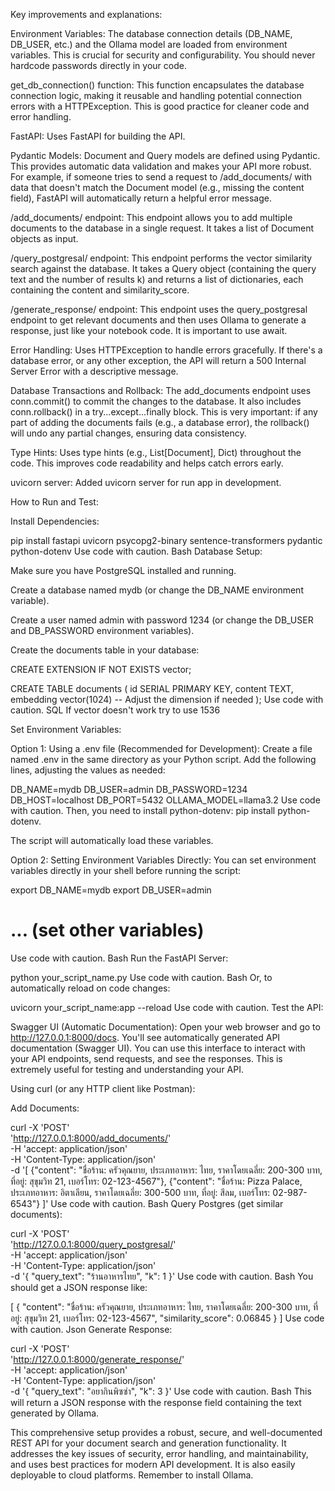 Key improvements and explanations:

Environment Variables: The database connection details (DB_NAME, DB_USER, etc.) and the Ollama model are loaded from environment variables. This is crucial for security and configurability. You should never hardcode passwords directly in your code.

get_db_connection() function: This function encapsulates the database connection logic, making it reusable and handling potential connection errors with a HTTPException. This is good practice for cleaner code and error handling.

FastAPI: Uses FastAPI for building the API.

Pydantic Models: Document and Query models are defined using Pydantic. This provides automatic data validation and makes your API more robust. For example, if someone tries to send a request to /add_documents/ with data that doesn't match the Document model (e.g., missing the content field), FastAPI will automatically return a helpful error message.

/add_documents/ endpoint: This endpoint allows you to add multiple documents to the database in a single request. It takes a list of Document objects as input.

/query_postgresal/ endpoint: This endpoint performs the vector similarity search against the database. It takes a Query object (containing the query text and the number of results k) and returns a list of dictionaries, each containing the content and similarity_score.

/generate_response/ endpoint: This endpoint uses the query_postgresal endpoint to get relevant documents and then uses Ollama to generate a response, just like your notebook code. It is important to use await.

Error Handling: Uses HTTPException to handle errors gracefully. If there's a database error, or any other exception, the API will return a 500 Internal Server Error with a descriptive message.

Database Transactions and Rollback: The add_documents endpoint uses conn.commit() to commit the changes to the database. It also includes conn.rollback() in a try...except...finally block. This is very important: if any part of adding the documents fails (e.g., a database error), the rollback() will undo any partial changes, ensuring data consistency.

Type Hints: Uses type hints (e.g., List[Document], Dict) throughout the code. This improves code readability and helps catch errors early.

uvicorn server: Added uvicorn server for run app in development.

How to Run and Test:

Install Dependencies:

pip install fastapi uvicorn psycopg2-binary sentence-transformers pydantic python-dotenv
Use code with caution.
Bash
Database Setup:

Make sure you have PostgreSQL installed and running.

Create a database named mydb (or change the DB_NAME environment variable).

Create a user named admin with password 1234 (or change the DB_USER and DB_PASSWORD environment variables).

Create the documents table in your database:

CREATE EXTENSION IF NOT EXISTS vector;

CREATE TABLE documents (
    id SERIAL PRIMARY KEY,
    content TEXT,
    embedding vector(1024)  -- Adjust the dimension if needed
);
Use code with caution.
SQL
If vector doesn't work try to use 1536

Set Environment Variables:

Option 1: Using a .env file (Recommended for Development):
Create a file named .env in the same directory as your Python script. Add the following lines, adjusting the values as needed:

DB_NAME=mydb
DB_USER=admin
DB_PASSWORD=1234
DB_HOST=localhost
DB_PORT=5432
OLLAMA_MODEL=llama3.2
Use code with caution.
Then, you need to install python-dotenv: pip install python-dotenv.

The script will automatically load these variables.

Option 2: Setting Environment Variables Directly:
You can set environment variables directly in your shell before running the script:

export DB_NAME=mydb
export DB_USER=admin
# ... (set other variables)
Use code with caution.
Bash
Run the FastAPI Server:

python your_script_name.py
Use code with caution.
Bash
Or, to automatically reload on code changes:

uvicorn your_script_name:app --reload
Use code with caution.
Test the API:

Swagger UI (Automatic Documentation):
Open your web browser and go to http://127.0.0.1:8000/docs. You'll see automatically generated API documentation (Swagger UI). You can use this interface to interact with your API endpoints, send requests, and see the responses. This is extremely useful for testing and understanding your API.

Using curl (or any HTTP client like Postman):

Add Documents:

curl -X 'POST' \
  'http://127.0.0.1:8000/add_documents/' \
  -H 'accept: application/json' \
  -H 'Content-Type: application/json' \
  -d '[
  {"content": "ชื่อร้าน: ครัวคุณยาย, ประเภทอาหาร: ไทย, ราคาโดยเฉลี่ย: 200-300 บาท, ที่อยู่: สุขุมวิท 21, เบอร์โทร: 02-123-4567"},
  {"content": "ชื่อร้าน: Pizza Palace, ประเภทอาหาร: อิตาเลียน, ราคาโดยเฉลี่ย: 300-500 บาท, ที่อยู่: สีลม, เบอร์โทร: 02-987-6543"}
]'
Use code with caution.
Bash
Query Postgres (get similar documents):

curl -X 'POST' \
  'http://127.0.0.1:8000/query_postgresal/' \
  -H 'accept: application/json' \
  -H 'Content-Type: application/json' \
  -d '{
  "query_text": "ร้านอาหารไทย",
  "k": 1
}'
Use code with caution.
Bash
You should get a JSON response like:

[
     {
       "content": "ชื่อร้าน: ครัวคุณยาย, ประเภทอาหาร: ไทย, ราคาโดยเฉลี่ย: 200-300 บาท, ที่อยู่: สุขุมวิท 21, เบอร์โทร: 02-123-4567",
       "similarity_score": 0.06845
     }
 ]
Use code with caution.
Json
Generate Response:

curl -X 'POST' \
  'http://127.0.0.1:8000/generate_response/' \
  -H 'accept: application/json' \
  -H 'Content-Type: application/json' \
  -d '{
  "query_text": "อยากินพิซซ่า",
  "k": 3
}'
Use code with caution.
Bash
This will return a JSON response with the response field containing the text generated by Ollama.

This comprehensive setup provides a robust, secure, and well-documented REST API for your document search and generation functionality. It addresses the key issues of security, error handling, and maintainability, and uses best practices for modern API development. It is also easily deployable to cloud platforms. Remember to install Ollama.